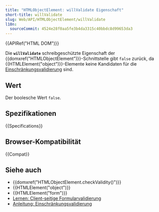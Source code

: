 ```yaml
---
title: "HTMLObjectElement: willValidate Eigenschaft"
short-title: willValidate
slug: Web/API/HTMLObjectElement/willValidate
l10n:
  sourceCommit: 4524e28f0aa5fe3b4da3315c40bbdc8d99653da3
---
```


{{APIRef("HTML DOM")}}

Die **`willValidate`** schreibgeschützte Eigenschaft der {{domxref("HTMLObjectElement")}}-Schnittstelle gibt `false` zurück, da {{HTMLElement("object")}}-Elemente keine Kandidaten für die [Einschränkungsvalidierung](/de/docs/Web/HTML/Constraint_validation) sind.

## Wert

Der boolesche Wert `false`.

## Spezifikationen

{{Specifications}}

## Browser-Kompatibilität

{{Compat}}

## Siehe auch

- {{domxref("HTMLObjectElement.checkValidity()")}}
- {{HTMLElement("object")}}
- {{HTMLElement("form")}}
- [Lernen: Client-seitige Formularvalidierung](/de/docs/Learn/Forms/Form_validation)
- [Anleitung: Einschränkungsvalidierung](/de/docs/Web/HTML/Constraint_validation)
